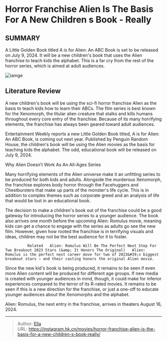 # Horror Franchise Alien Is The Basis For A New Children s Book - Really


## SUMMARY 



  A Little Golden Book titled A is for Alien: An ABC Book is set to be released on July 9, 2024.   It will be a new children&#39;s book that uses the Alien franchise to teach kids the alphabet.   This is a far cry from the rest of the horror series, which is aimed at adult audiences.  

![iamge](https://static1.srcdn.com/wordpress/wp-content/uploads/2023/12/screen-shot-2023-12-29-at-9-28-40-am.jpg)

## Literature Review



A new children&#39;s book will be using the sci-fi horror franchise Alien as the basis to teach kids how to learn their ABCs. The film series is best known for the Xenomorph, the titular alien creature that stalks and kills humans throughout every core entry of the franchise. Because of its many horrifying elements, the franchise has always been geared toward adult audiences.




Entertainment Weekly reports a new Little Golden Book titled, A is for Alien: An ABC Book, is coming out next year. Published by Penguin Random House, the children&#39;s book will be using the Alien movies as the basis for teaching kids the alphabet. The odd, educational book will be released on July 9, 2024.


 Why Alien Doesn’t Work As An All-Ages Series 
          

Many horrifying elements of the Alien universe make it an unfitting series to be produced for both kids and adults. Alongside the murderous Xenomorph, the franchise explores body horror through the Facehuggers and Chestbursters that make up parts of the monster&#39;s life cycle. This is in addition to complex themes such as corporate greed and an analysis of life that would be lost in an educational book.

The decision to make a children&#39;s book out of the franchise could be a good gateway for introducing the horror series to a younger audience. The book also arrives one month before the upcoming Alien: Romulus movie, meaning kids can get a chance to engage with the series as adults go see the new film. However, given how rooted the franchise is in terrifying visuals and ideas, children may not be the best audience for it to foster.




              Related   Alien: Romulus Will Be The Perfect Next Step For Two Breakout 2023 Stars (&amp; It Honors The Original)   Alien: Romulus is the perfect next career move for two of 2023&#39;s biggest breakout stars – and their casting honors the original Alien movie.    

Since the new kid&#39;s book is being produced, it remains to be seen if even more Alien content will be produced for different age groups. If new media is created with younger audiences in mind, though, it could make for inferior experiences compared to the terror of its R-rated movies. It remains to be seen if this is a new direction for the franchise, or just a one-off to educate younger audiences about the Xenomorphs and the alphabet.



Alien: Romulus, the next entry in the franchise, arrives in theaters August 16, 2024.






---

> Author: [Ella](https://instagram.hk.cn/)  
> URL: https://instagram.hk.cn/movies/horror-franchise-alien-is-the-basis-for-a-new-children-s-book-really/  

